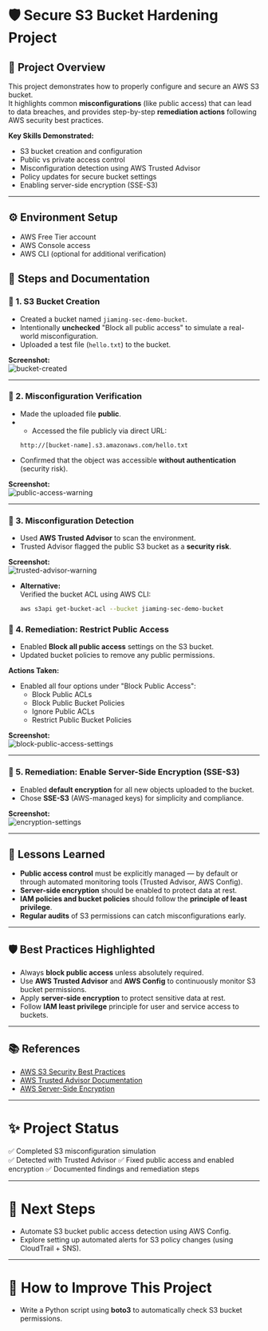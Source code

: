# 🛡️ Secure S3 Bucket Hardening Project

## 📌 Project Overview
This project demonstrates how to properly configure and secure an AWS S3 bucket.  
It highlights common **misconfigurations** (like public access) that can lead to data breaches, and provides step-by-step **remediation actions** following AWS security best practices.

**Key Skills Demonstrated:**  
- S3 bucket creation and configuration  
- Public vs private access control  
- Misconfiguration detection using AWS Trusted Advisor  
- Policy updates for secure bucket settings  
- Enabling server-side encryption (SSE-S3)

---

## ⚙️ Environment Setup
- AWS Free Tier account
- AWS Console access
- AWS CLI (optional for additional verification)

## 🧪 Steps and Documentation

### 🔹 1. S3 Bucket Creation
- Created a bucket named `jiaming-sec-demo-bucket`.
- Intentionally **unchecked** "Block all public access" to simulate a real-world misconfiguration.
- Uploaded a test file (`hello.txt`) to the bucket.

**Screenshot:**  
![bucket-created](./screenshots/bucket-created.png)

---

### 🔹 2. Misconfiguration Verification
- Made the uploaded file **public**.
- - Accessed the file publicly via direct URL:
  ```plaintext
  http://[bucket-name].s3.amazonaws.com/hello.txt
  ```
- Confirmed that the object was accessible **without authentication** (security risk).

**Screenshot:**  
![public-access-warning](./screenshots/public-access-warning.png)

---

### 🔹 3. Misconfiguration Detection
- Used **AWS Trusted Advisor** to scan the environment.
- Trusted Advisor flagged the public S3 bucket as a **security risk**.
  
**Screenshot:**  
![trusted-advisor-warning](./screenshots/trusted-advisor-warning.png)

- **Alternative:**  
  Verified the bucket ACL using AWS CLI:
  ```bash
  aws s3api get-bucket-acl --bucket jiaming-sec-demo-bucket
  ```

### 🔹 4. Remediation: Restrict Public Access
- Enabled **Block all public access** settings on the S3 bucket.
- Updated bucket policies to remove any public permissions.

**Actions Taken:**
- Enabled all four options under "Block Public Access":
  - Block Public ACLs
  - Block Public Bucket Policies
  - Ignore Public ACLs
  - Restrict Public Bucket Policies

**Screenshot:**  
![block-public-access-settings](./screenshots/block-public-access-settings.png)

---

### 🔹 5. Remediation: Enable Server-Side Encryption (SSE-S3)
- Enabled **default encryption** for all new objects uploaded to the bucket.
- Chose **SSE-S3** (AWS-managed keys) for simplicity and compliance.

**Screenshot:**  
![encryption-settings](./screenshots/encryption-settings.png)

---

## 🧐 Lessons Learned
- **Public access control** must be explicitly managed — by default or through automated monitoring tools (Trusted Advisor, AWS Config).
- **Server-side encryption** should be enabled to protect data at rest.
- **IAM policies and bucket policies** should follow the **principle of least privilege**.
- **Regular audits** of S3 permissions can catch misconfigurations early.

---

## 🛡️ Best Practices Highlighted
- Always **block public access** unless absolutely required.
- Use **AWS Trusted Advisor** and **AWS Config** to continuously monitor S3 bucket permissions.
- Apply **server-side encryption** to protect sensitive data at rest.
- Follow **IAM least privilege** principle for user and service access to buckets.

---

## 📚 References
- [AWS S3 Security Best Practices](https://docs.aws.amazon.com/AmazonS3/latest/userguide/security-best-practices.html)
- [AWS Trusted Advisor Documentation](https://docs.aws.amazon.com/awssupport/latest/user/trusted-advisor.html)
- [AWS Server-Side Encryption](https://docs.aws.amazon.com/AmazonS3/latest/userguide/serv-side-encryption.html)

---

# ✨ Project Status
✅ Completed S3 misconfiguration simulation  
✅ Detected with Trusted Advisor
✅ Fixed public access and enabled encryption 
✅ Documented findings and remediation steps  

---

# 🚀 Next Steps
- Automate S3 bucket public access detection using AWS Config.
- Explore setting up automated alerts for S3 policy changes (using CloudTrail + SNS).

---

# 👡 How to Improve This Project
- Write a Python script using **boto3** to automatically check S3 bucket permissions.
